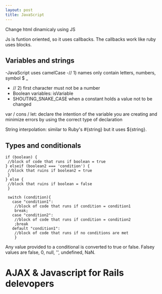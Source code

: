 ```yaml
---
layout: post
title: JavaScript
---
```


Change html dinamicaly using JS

Js is funtion oriented, so it uses callbacks. The callbacks work like ruby uses blocks.
<script>
          
</script>

## Variables and strings
-JavaScript uses camelCase
-// 1) names only contain letters, numbers, symbol $ _
- // 2) first character must not be a number
- Boolean variables: isVariable
- SHOUTING_SNAKE_CASE when a constant holds a value not to be changed

var / cons / let: declare the intention of the variable you are creating and minimize errors by using the correct type of declaration

String interpolation: similar to Ruby's #{string} but it uses ${string}. 

## Types and conditionals

```
if (boolean) {
 //block of code that runs if boolean = true
} elseif (boolean2 === 'condition') {
 //block that ruins if boolean2 = true
 }
} else {
 //block that ruins if boolean = false
 }
 
 switch (condition){
   case "condition1":
    //block of code that runs if condition = condition1
    break;
   case "condition2":
    //block of code that runs if condition = condition2
    ;break
   default "condition1":
    //block of code that runs if no conditions are met
    }
```

Any value provided to a conditional is converted to true or false. Falsey values are false, 0, null, '', undefined, NaN.

# AJAX & Javascript for Rails delevopers 


